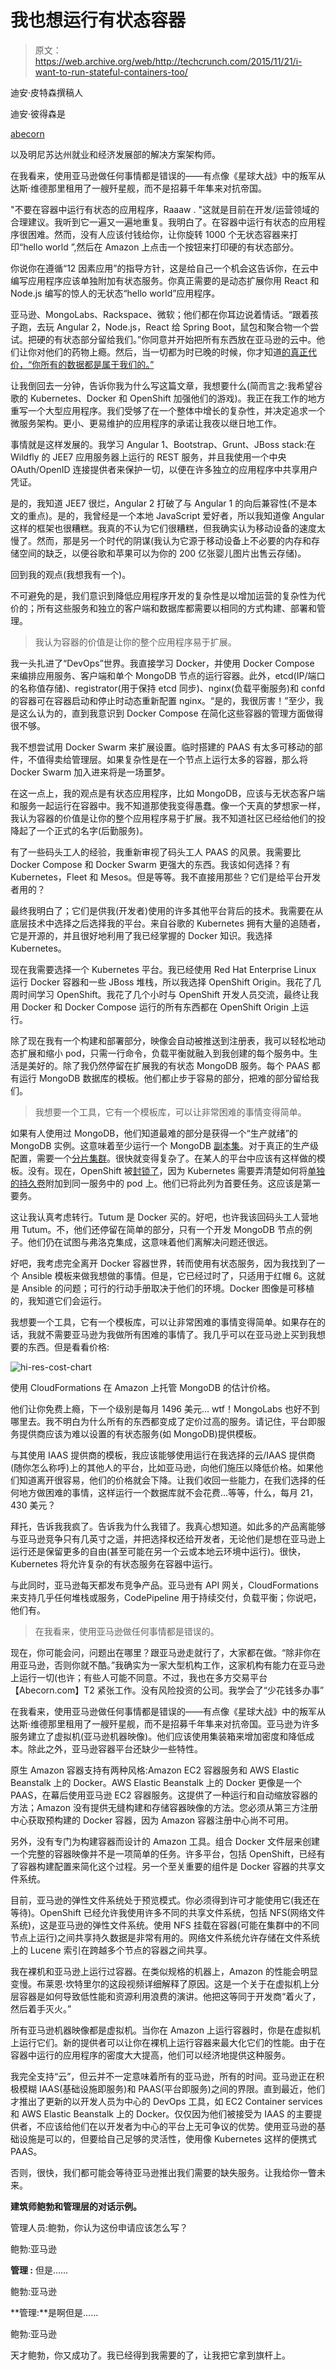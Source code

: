 # 我也想运行有状态容器

> 原文：<https://web.archive.org/web/http://techcrunch.com/2015/11/21/i-want-to-run-stateful-containers-too/>

迪安·皮特森撰稿人

迪安·彼得森是

[abecorn](https://web.archive.org/web/20230317155757/http://abecorn.com/)

以及明尼苏达州就业和经济发展部的解决方案架构师。

在我看来，使用亚马逊做任何事情都是错误的——有点像《星球大战》中的叛军从达斯·维德那里租用了一艘歼星舰，而不是招募千年隼来对抗帝国。

"不要在容器中运行有状态的应用程序，Raaaw . "这就是目前在开发/运营领域的合理建议。我听到它一遍又一遍地重复。我明白了。在容器中运行有状态的应用程序很困难。然而，没有人应该付钱给你，让你旋转 1000 个无状态容器来打印“hello world ”,然后在 Amazon 上点击一个按钮来打印硬的有状态部分。

你说你在遵循“12 因素应用”的指导方针，这是给自己一个机会这告诉你，在云中编写应用程序应该单独附加有状态服务。你真正需要的是动态扩展你用 React 和 Node.js 编写的惊人的无状态“hello world”应用程序。

亚马逊、MongoLabs、Rackspace、微软；他们都在你耳边说着情话。“跟着孩子跑，去玩 Angular 2，Node.js，React 给 Spring Boot，鼠包和聚合物一个尝试。把硬的有状态部分留给我们。”你同意并开始把所有东西放在亚马逊的云中。他们让你对他们的药物上瘾。然后，当一切都为时已晚的时候，你才知道[的真正代价，“你所有的数据都是属于我们的。”](https://web.archive.org/web/20230317155757/https://en.wikipedia.org/wiki/All_your_base_are_belong_to_us)

让我倒回去一分钟，告诉你我为什么写这篇文章，我想要什么(简而言之:我希望谷歌的 Kubernetes、Docker 和 OpenShift 加强他们的游戏)。我正在我工作的地方重写一个大型应用程序。我们受够了在一个整体中增长的复杂性，并决定追求一个微服务架构。更小、更易维护的应用程序的承诺让我夜以继日地工作。

事情就是这样发展的。我学习 Angular 1、Bootstrap、Grunt、JBoss stack:在 Wildfly 的 JEE7 应用服务器上运行的 REST 服务，并且我使用一个中央 OAuth/OpenID 连接提供者来保护一切，以便在许多独立的应用程序中共享用户凭证。

是的，我知道 JEE7 很烂，Angular 2 打破了与 Angular 1 的向后兼容性(不是本文的重点)。是的，我曾经是一个本地 JavaScript 爱好者，所以我知道像 Angular 这样的框架也很糟糕。我真的不认为它们很糟糕，但我确实认为移动设备的速度太慢了。然而，那是另一个时代的阴谋(我认为它源于移动设备上不必要的内存和存储空间的缺乏，以便谷歌和苹果可以为你的 200 亿张婴儿图片出售云存储)。

回到我的观点(我想我有一个)。

不可避免的是，我们意识到降低应用程序开发的复杂性是以增加运营的复杂性为代价的；所有这些服务和独立的客户端和数据库都需要以相同的方式构建、部署和管理。

> 我认为容器的价值是让你的整个应用程序易于扩展。

我一头扎进了“DevOps”世界。我直接学习 Docker，并使用 Docker Compose 来编排应用服务、客户端和单个 MongoDB 节点的运行容器。此外，etcd(IP/端口的名称值存储)、registrator(用于保持 etcd 同步)、nginx(负载平衡服务)和 confd 的容器可在容器启动和停止时动态重新配置 nginx。“是的，我很厉害！”至少，我是这么认为的，直到我意识到 Docker Compose 在简化这些容器的管理方面做得很不够。

我不想尝试用 Docker Swarm 来扩展设置。临时搭建的 PAAS 有太多可移动的部件，不值得卖给管理层。如果复杂性是在一个节点上运行太多的容器，那么将 Docker Swarm 加入进来将是一场噩梦。

在这一点上，我的观点是有状态应用程序，比如 MongoDB，应该与无状态客户端和服务一起运行在容器中。我不知道那使我变得愚蠢。像一个天真的梦想家一样，我认为容器的价值是让你的整个应用程序易于扩展。我不知道社区已经给他们的投降起了一个正式的名字(后勤服务)。

有了一些码头工人的经验，我重新审视了码头工人 PAAS 的风景。我需要比 Docker Compose 和 Docker Swarm 更强大的东西。我该如何选择？有 Kubernetes，Fleet 和 Mesos。但是等等。我不直接用那些？它们是给平台开发者用的？

最终我明白了；它们是供我(开发者)使用的许多其他平台背后的技术。我需要在从底层技术中选择之后选择我的平台。来自谷歌的 Kubernetes 拥有大量的追随者，它是开源的，并且很好地利用了我已经掌握的 Docker 知识。我选择 Kubernetes。

现在我需要选择一个 Kubernetes 平台。我已经使用 Red Hat Enterprise Linux 运行 Docker 容器和一些 JBoss 堆栈，所以我选择 OpenShift Origin。我花了几周时间学习 OpenShift。我花了几个小时与 OpenShift 开发人员交流，最终让我用 Docker 和 Docker Compose 运行的所有东西都在 OpenShift Origin 上运行。

除了现在我有一个构建和部署部分，映像会自动被推送到注册表，我可以轻松地动态扩展和缩小 pod，只需一行命令，负载平衡就融入到我创建的每个服务中。生活是美好的。除了我仍然停留在扩展我的有状态 MongoDB 服务。每个 PAAS 都有运行 MongoDB 数据库的模板。他们都止步于容易的部分，把难的部分留给我们。

> 我想要一个工具，它有一个模板库，可以让非常困难的事情变得简单。

如果有人使用过 MongoDB，他们知道最难的部分是获得一个“生产就绪”的 MongoDB 实例。这意味着至少运行一个 MongoDB [副本集](https://web.archive.org/web/20230317155757/https://docs.mongodb.org/manual/core/replication-introduction/)。对于真正的生产级配置，需要一个[分片集群](https://web.archive.org/web/20230317155757/https://docs.mongodb.org/manual/core/sharded-cluster-architectures-production/)。很快就变得复杂了。在某人的平台中应该有这样做的模板。没有。现在，OpenShift 被[封锁了](https://web.archive.org/web/20230317155757/https://trello.com/c/jPGXhxlJ)，因为 Kubernetes 需要弄清楚如何将[单独的持久卷](https://web.archive.org/web/20230317155757/https://github.com/openshift/origin/issues/4211#issuecomment-147859015)附加到同一服务中的 pod 上。他们已将此列为首要任务。这应该是第一要务。

这让我认真考虑转行。Tutum 是 Docker 买的。好吧，也许我该回码头工人营地用 Tutum。不，他们还停留在简单的部分，只有一个开发 MongoDB 节点的例子。他们仍在试图与弗洛克集成，这意味着他们离解决问题还很远。

好吧，我考虑完全离开 Docker 容器世界，转而使用有状态服务，因为我找到了一个 Ansible 模板来做我想做的事情。但是，它已经过时了，只适用于红帽 6。这就是 Ansible 的问题；可行的行动手册取决于他们的环境。Docker 图像是可移植的，我知道它们会运行。

我想要一个工具，它有一个模板库，可以让非常困难的事情变得简单。如果存在的话，我就不需要亚马逊为我做所有困难的事情了。我几乎可以在亚马逊上买到我想要的东西。但是看看价格:

![hi-res-cost-chart](img/07fc1f3e5dca5ea19d3e7c3808b8eff4.png)

使用 CloudFormations 在 Amazon 上托管 MongoDB 的估计价格。

他们让你免费上瘾，下一个级别是每月 1496 美元… wtf！MongoLabs 也好不到哪里去。我不明白为什么所有的东西都变成了定价过高的服务。请记住，平台即服务提供商应该为难以设置的有状态服务(如 MongoDB)提供模板。

与其使用 IAAS 提供商的模板，我应该能够使用运行在我选择的云/IAAS 提供商(随你怎么称呼)上的其他人的平台，比如亚马逊，向他们施压以降低价格。如果他们知道离开很容易，他们的价格就会下降。让我们收回一些能力，在我们选择的任何地方做困难的事情，这样运行一个数据库就不会花费…等等，什么，每月 21，430 美元？

拜托，告诉我我疯了。告诉我为什么我错了。我真心想知道。如此多的产品离能够与亚马逊竞争只有几英寸之遥，并把选择权还给开发者，无论他们是想在亚马逊上运行还是保留更多的自由(甚至可能在另一个云或本地云环境中运行)。很快，Kubernetes 将允许复杂的有状态服务在容器中运行。

与此同时，亚马逊每天都发布竞争产品。亚马逊有 API 网关，CloudFormations 来支持几乎任何堆栈或服务，CodePipeline 用于持续交付，负载平衡；你说吧，他们有。

> 在我看来，使用亚马逊做任何事情都是错误的。

现在，你可能会问，问题出在哪里？跟亚马逊走就行了，大家都在做。“除非你在用亚马逊，否则你就不酷。”我确实为一家大型机构工作，这家机构有能力在亚马逊上运行一切(也许；有些人可能不同意。不过，我也在多方交易平台【Abecorn.com】T2 紧张工作。没有风险投资的公司。我学会了“少花钱多办事”

在我看来，使用亚马逊做任何事情都是错误的——有点像《星球大战》中的叛军从达斯·维德那里租用了一艘歼星舰，而不是招募千年隼来对抗帝国。亚马逊为许多服务建立了虚拟机(亚马逊机器映像)。他们应该使用集装箱来增加密度和降低成本。除此之外，亚马逊容器平台还缺少一些特性。

原生 Amazon 容器支持有两种风格:Amazon EC2 容器服务和 AWS Elastic Beanstalk 上的 Docker。AWS Elastic Beanstalk 上的 Docker 更像是一个 PAAS，在幕后使用亚马逊 EC2 容器服务。这提供了一种运行和自动缩放容器的方法；Amazon 没有提供无缝构建和存储容器映像的方法。您必须从第三方注册中心获取预构建的 Docker 容器，因为 Amazon 容器注册中心尚不可用。

另外，没有专门为构建容器而设计的 Amazon 工具。组合 Docker 文件层来创建一个完整的容器映像并不是一项简单的任务。许多平台，包括 OpenShift，已经有了容器构建配置来简化这个过程。另一个至关重要的组件是 Docker 容器的共享文件系统。

目前，亚马逊的弹性文件系统处于预览模式。你必须得到许可才能使用它(我还在等待)。OpenShift 已经允许我使用许多不同的共享文件系统，包括 NFS(网络文件系统)，这是亚马逊的弹性文件系统。使用 NFS 挂载在容器(可能在集群中的不同节点上运行)之间共享持久数据是非常有用的。网络文件系统允许存储在文件系统上的 Lucene 索引在跨越多个节点的容器之间共享。

我在裸机和亚马逊上运行过容器。在类似规格的机器上，Amazon 的性能会明显变慢。布莱恩·坎特里尔的这段视频详细解释了原因。这是一个关于在虚拟机上分层容器是如何导致低性能和资源利用浪费的演讲。他把这等同于开发商“着火了，然后着手灭火。”

所有亚马逊机器映像都是虚拟机。当你在 Amazon 上运行容器时，你是在虚拟机上运行它们。新的提供者可以让你在裸机上运行容器来最大化它们的性能。由于在容器中运行的应用程序的密度大大提高，他们可以经济地提供这种服务。

我完全支持“云”，但云并不一定意味着所有的亚马逊，所有的时间。亚马逊正在积极模糊 IAAS(基础设施即服务)和 PAAS(平台即服务)之间的界限。直到最近，他们才推出了更新的以开发人员为中心的 DevOps 工具，如 EC2 Container services 和 AWS Elastic Beanstalk 上的 Docker。仅仅因为他们被接受为 IAAS 的主要提供者，不应该给他们在以开发者为中心的平台上无可争议的优势。使用亚马逊的基础设施是可以的，但要给自己足够的灵活性，使用像 Kubernetes 这样的便携式 PAAS。

否则，很快，我们都可能会等待亚马逊推出我们需要的缺失服务。让我给你一瞥未来。

**建筑师鲍勃和管理层的对话示例。**

管理人员:鲍勃，你认为这份申请应该怎么写？

鲍勃:亚马逊

****管理** :** 但是……

鲍勃:亚马逊

**管理:**是啊但是……

鲍勃:亚马逊

天才鲍勃，你又成功了。我已经得到我需要的了，让我把它拿到旗杆上。